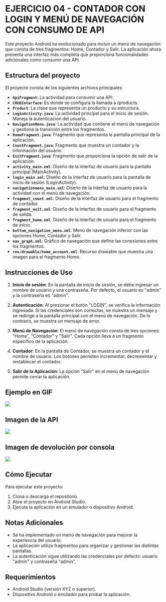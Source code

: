 # EJERCICIO 04 - CONTADOR CON LOGIN Y MENÚ DE NAVEGACIÓN CON CONSUMO DE API

Este proyecto Android ha evolucionado para incluir un menú de navegación que consta de tres fragmentos: Home, Contador y Salir. La aplicación ahora presenta una interfaz más completa que proporciona funcionalidades adicionales como consumir una API.

## Estructura del proyecto

El proyecto consta de los siguientes archivos principales:

- **`ApiFragment`**: La actividad para consumir una API.
- **`CRUDInterface`**: Es donde se configura la llamada a /products.
- **`Product`**: La clase que representa un producto y su estructura.
- **`LoginActivity.java`**: La actividad principal para el inicio de sesión. Maneja la autenticación del usuario.
- **`NavigationMenu.java`**: La actividad que contiene el menú de navegación y gestiona la transición entre los fragmentos.
- **`HomeFragment.java`**: Fragmento que representa la pantalla principal de la aplicación.
- **`CountFragment.java`**: Fragmento que muestra un contador y la información del usuario.
- **`ExitFragment.java`**: Fragmento que proporciona la opción de salir de la aplicación.
- **`activity_main.xml`**: Diseño de la interfaz de usuario para la pantalla principal (MainActivity).
- **`login_main.xml`**: Diseño de la interfaz de usuario para la pantalla de inicio de sesión (LoginActivity).
- **`navigationmenu_main.xml`**: Diseño de la interfaz de usuario para la actividad con el menú de navegación.
- **`fragment_count.xml`**: Diseño de la interfaz de usuario para el fragmento de contador.
- **`fragment_exit.xml`**: Diseño de la interfaz de usuario para el fragmento de salida.
- **`fragment_home.xml`**: Diseño de la interfaz de usuario para el fragmento de inicio.
- **`bottom_navigation_menu.xml`**: Menú de navegación inferior con las opciones Home, Contador y Salir.
- **`nav_graph.xml`**: Gráfico de navegación que define las conexiones entre los fragmentos.
- **`res/drawable/home_account.xml`**: Recurso drawable que muestra una imagen para el fragmento Home.

## Instrucciones de Uso

1. **Inicio de sesión**: En la pantalla de inicio de sesión, se debe ingresar un nombre de usuario y una contraseña. Por defecto, el usuario es "admin" y la contraseña es "admin".

2. **Autenticación**: Al presionar el botón "LOGIN", se verifica la información ingresada. Si las credenciales son correctas, se muestra un mensaje y se redirige a la pantalla principal con el menú de navegación. De lo contrario, se muestra un mensaje de error.

3. **Menú de Navegación**: El menú de navegación consta de tres opciones: "Home", "Contador" y "Salir". Cada opción lleva a un fragmento específico de la aplicación.

4. **Contador**: En la pantalla de Contador, se muestra un contador y el nombre de usuario. Los botones permiten incrementar, decrementar y restablecer el contador.

5. **Salir de la Aplicación**: La opción "Salir" en el menú de navegación permite cerrar la aplicación.

## Ejemplo en GIF

<img src="https://media.discordapp.net/attachments/888067531846328390/1197260954191265883/Proyecto_sin_titulo.gif?ex=65ba9f27&is=65a82a27&hm=544c1c32429bd8f58cbc53553c0bf414e06f08fc9282fc51a2fbd33b7afdc3c5&=&width=324&height=670"/>

## Imagen de la API
<img src="https://media.discordapp.net/attachments/888067531846328390/1198716233298751669/Captura_de_pantalla_2024-01-21_204236.png?ex=65bfea7d&is=65ad757d&hm=800673b048ffe14cdd0623b2b54342a815372b79a5db8e07d33540e02ddf35fb&=&format=webp&quality=lossless&width=1440&height=526">

## Imagen de devolución por consola
<img src="https://media.discordapp.net/attachments/888067531846328390/1198716289645023406/Captura_de_pantalla_2024-01-21_204256.png?ex=65bfea8a&is=65ad758a&hm=e99c3398d1bfcbe94e768842593706b97866983244af090608e3c1437ac50533&=&format=webp&quality=lossless">

## Cómo Ejecutar

Para ejecutar este proyecto:

1. Clona o descarga el repositorio.
2. Abre el proyecto en Android Studio.
3. Ejecuta la aplicación en un emulador o dispositivo Android.

## Notas Adicionales

- Se ha implementado un menú de navegación para mejorar la experiencia del usuario.
- La aplicación utiliza fragmentos para organizar y gestionar las distintas pantallas.
- La autenticación sigue utilizando las credenciales por defecto: usuario "admin" y contraseña "admin".

## Requerimientos

- Android Studio (versión XYZ o superior).
- Dispositivo Android o emulador para probar la aplicación.
